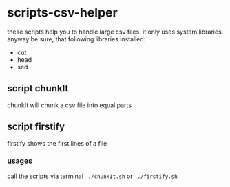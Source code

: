 # scripts-csv-helper
these scripts help you to handle large csv files. 
it only uses system libraries. anyway be sure, that following libraries installed:
- cut
- head
- sed 

## script chunkIt
chunkIt will chunk a csv file into equal parts

## script firstify
firstify shows the first lines of a file 

### usages
call the scripts via terminal
``
 ./chunkIt.sh``
 or 
 ``
     ./firstify.sh``  
 